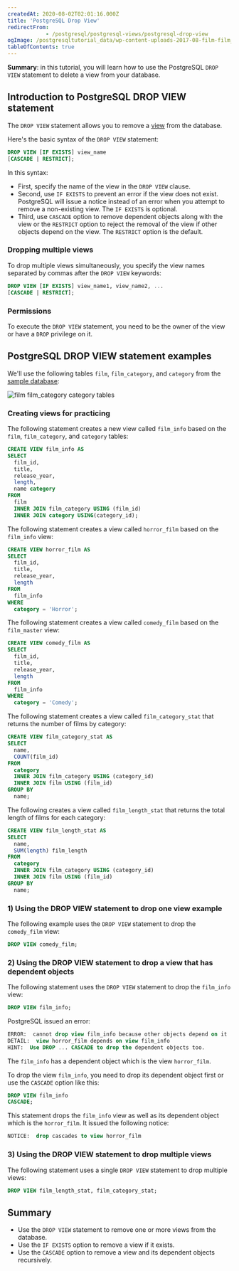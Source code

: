```yaml
---
createdAt: 2020-08-02T02:01:16.000Z
title: 'PostgreSQL Drop View'
redirectFrom: 
            - /postgresql/postgresql-views/postgresql-drop-view
ogImage: /postgresqltutorial_data/wp-content-uploads-2017-08-film-film_category-category-tables.png
tableOfContents: true
---
```


**Summary**: in this tutorial, you will learn how to use the PostgreSQL `DROP VIEW` statement to delete a view from your database.

## Introduction to PostgreSQL DROP VIEW statement

The `DROP VIEW` statement allows you to remove a [view](/postgresql/postgresql-views) from the database.

Here's the basic syntax of the `DROP VIEW` statement:

```sql
DROP VIEW [IF EXISTS] view_name
[CASCADE | RESTRICT];
```

In this syntax:

- First, specify the name of the view in the `DROP VIEW` clause.
- Second, use `IF EXISTS` to prevent an error if the view does not exist. PostgreSQL will issue a notice instead of an error when you attempt to remove a non-existing view. The `IF EXISTS` is optional.
- Third, use `CASCADE` option to remove dependent objects along with the view or the `RESTRICT` option to reject the removal of the view if other objects depend on the view. The `RESTRICT` option is the default.

### Dropping multiple views

To drop multiple views simultaneously, you specify the view names separated by commas after the `DROP VIEW` keywords:

```sql
DROP VIEW [IF EXISTS] view_name1, view_name2, ...
[CASCADE | RESTRICT];
```

### Permissions

To execute the `DROP VIEW` statement, you need to be the owner of the view or have a `DROP` privilege on it.

## PostgreSQL DROP VIEW statement examples

We'll use the following tables `film`, `film_category`, and `category` from the [sample database](/postgresql/postgresql-getting-started/postgresql-sample-database):

![film film_category category tables](/postgresqltutorial_data/wp-content-uploads-2017-08-film-film_category-category-tables.png)

### Creating views for practicing

The following statement creates a new view called `film_info` based on the `film`, `film_category`, and `category` tables:

```sql
CREATE VIEW film_info AS
SELECT
  film_id,
  title,
  release_year,
  length,
  name category
FROM
  film
  INNER JOIN film_category USING (film_id)
  INNER JOIN category USING(category_id);
```

The following statement creates a view called `horror_film` based on the `film_info` view:

```sql
CREATE VIEW horror_film AS
SELECT
  film_id,
  title,
  release_year,
  length
FROM
  film_info
WHERE
  category = 'Horror';
```

The following statement creates a view called `comedy_film` based on the `film_master` view:

```sql
CREATE VIEW comedy_film AS
SELECT
  film_id,
  title,
  release_year,
  length
FROM
  film_info
WHERE
  category = 'Comedy';
```

The following statement creates a view called `film_category_stat` that returns the number of films by category:

```sql
CREATE VIEW film_category_stat AS
SELECT
  name,
  COUNT(film_id)
FROM
  category
  INNER JOIN film_category USING (category_id)
  INNER JOIN film USING (film_id)
GROUP BY
  name;
```

The following creates a view called `film_length_stat` that returns the total length of films for each category:

```sql
CREATE VIEW film_length_stat AS
SELECT
  name,
  SUM(length) film_length
FROM
  category
  INNER JOIN film_category USING (category_id)
  INNER JOIN film USING (film_id)
GROUP BY
  name;
```

### 1) Using the DROP VIEW statement to drop one view example

The following example uses the `DROP VIEW` statement to drop the `comedy_film` view:

```sql
DROP VIEW comedy_film;
```

### 2) Using the DROP VIEW statement to drop a view that has dependent objects

The following statement uses the `DROP VIEW` statement to drop the `film_info` view:

```sql
DROP VIEW film_info;
```

PostgreSQL issued an error:

```sql
ERROR:  cannot drop view film_info because other objects depend on it
DETAIL:  view horror_film depends on view film_info
HINT:  Use DROP ... CASCADE to drop the dependent objects too.
```

The `film_info` has a dependent object which is the view `horror_film`.

To drop the view `film_info`, you need to drop its dependent object first or use the `CASCADE` option like this:

```sql
DROP VIEW film_info
CASCADE;
```

This statement drops the `film_info` view as well as its dependent object which is the `horror_film`. It issued the following notice:

```sql
NOTICE:  drop cascades to view horror_film
```

### 3) Using the DROP VIEW statement to drop multiple views

The following statement uses a single `DROP VIEW` statement to drop multiple views:

```sql
DROP VIEW film_length_stat, film_category_stat;
```

## Summary

- Use the `DROP VIEW` statement to remove one or more views from the database.
- Use the `IF EXISTS` option to remove a view if it exists.
- Use the `CASCADE` option to remove a view and its dependent objects recursively.
